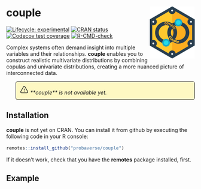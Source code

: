
<!-- README.md is generated from README.Rmd. Please edit that file -->
<style>
p.comment {
background-color: #FEF8C3;
padding: 10px;
border: 1px solid black;
margin-left: 25px;
border-radius: 5px;
font-style: italic;
}
</style>

# couple <img src="man/figures/logo.png" align="right" height="139" />

<!-- badges: start -->

[![Lifecycle:
experimental](https://img.shields.io/badge/lifecycle-experimental-orange.svg)](https://lifecycle.r-lib.org/articles/stages.html#experimental)
[![CRAN
status](https://www.r-pkg.org/badges/version/copulary)](https://CRAN.R-project.org/package=copulary)
[![Codecov test
coverage](https://codecov.io/gh/probaverse/couple/branch/main/graph/badge.svg)](https://app.codecov.io/gh/probaverse/couple?branch=main)
[![R-CMD-check](https://github.com/probaverse/couple/actions/workflows/R-CMD-check.yaml/badge.svg)](https://github.com/probaverse/couple/actions/workflows/R-CMD-check.yaml)
<!-- badges: end -->

Complex systems often demand insight into multiple variables and their
relationships. **couple** enables you to construct realistic
multivariate distributions by combining copulas and univariate
distributions, creating a more nuanced picture of interconnected data.

<p class="comment">
<svg height="24" xmlns="http://www.w3.org/2000/svg" viewBox="0 0 24 24">
<path fill="none" stroke="currentColor" stroke-linecap="round" stroke-linejoin="round" stroke-width="1.5" d="M12 9v3.75m-9.303 3.376c-.866 1.5.217 3.374 1.948 3.374h14.71c1.73 0 2.813-1.874 1.948-3.374L13.949 3.378c-.866-1.5-3.032-1.5-3.898 0zM12 15.75h.007v.008H12z"/>
</svg>
**couple** is not available yet.
</p>

## Installation

**couple** is not yet on CRAN. You can install it from github by
executing the following code in your R console:

``` r
remotes::install_github("probaverse/couple")
```

If it doesn’t work, check that you have the **remotes** package
installed, first.

## Example

